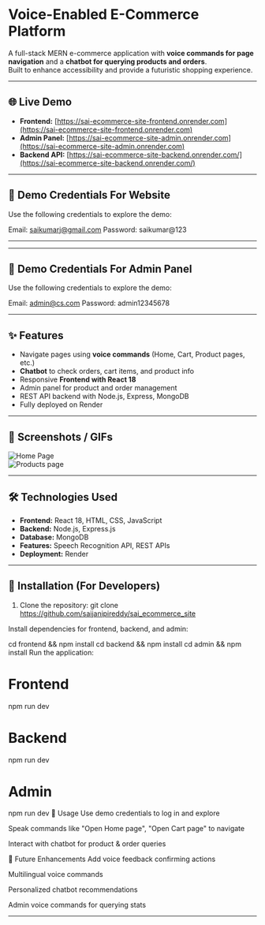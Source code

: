 # Voice-Enabled E-Commerce Platform 

A full-stack MERN e-commerce application with **voice commands for page navigation** and a **chatbot for querying products and orders**.  
Built to enhance accessibility and provide a futuristic shopping experience.

---

## 🌐 Live Demo

- **Frontend:** [https://sai-ecommerce-site-frontend.onrender.com](https://sai-ecommerce-site-frontend.onrender.com)  
- **Admin Panel:** [https://sai-ecommerce-site-admin.onrender.com](https://sai-ecommerce-site-admin.onrender.com)  
- **Backend API:** [https://sai-ecommerce-site-backend.onrender.com/](https://sai-ecommerce-site-backend.onrender.com/)

---

## 👤 Demo Credentials For Website

Use the following credentials to explore the demo:

Email: saikumarj@gmail.com
Password: saikumar@123


---

---

## 👤 Demo Credentials For Admin Panel

Use the following credentials to explore the demo:

Email: admin@cs.com
Password: admin12345678


---

## ✨ Features

- Navigate pages using **voice commands** (Home, Cart, Product pages, etc.)  
- **Chatbot** to check orders, cart items, and product info  
- Responsive **Frontend with React 18**  
- Admin panel for product and order management  
- REST API backend with Node.js, Express, MongoDB  
- Fully deployed on Render

---

## 📸 Screenshots / GIFs

![Home Page](https://res.cloudinary.com/dk9buau62/image/upload/v1756552521/Screenshot_138_l6jp4s.png)  
![Products page](https://res.cloudinary.com/dk9buau62/image/upload/v1756552608/Screenshot_140_vktddg.png)

---

## 🛠 Technologies Used

- **Frontend:** React 18, HTML, CSS, JavaScript  
- **Backend:** Node.js, Express.js  
- **Database:** MongoDB  
- **Features:** Speech Recognition API, REST APIs  
- **Deployment:** Render

---

## 🚀 Installation (For Developers)

1. Clone the repository:
   git clone https://github.com/saijanipireddy/sai_ecommerce_site
   
Install dependencies for frontend, backend, and admin:

cd frontend && npm install
cd backend && npm install
cd admin && npm install
Run the application:

# Frontend
npm run dev
# Backend
npm run dev
# Admin
npm run dev
📝 Usage
Use demo credentials to log in and explore

Speak commands like "Open Home page", "Open Cart page" to navigate

Interact with chatbot for product & order queries

🔮 Future Enhancements
Add voice feedback confirming actions

Multilingual voice commands

Personalized chatbot recommendations

Admin voice commands for querying stats

---

